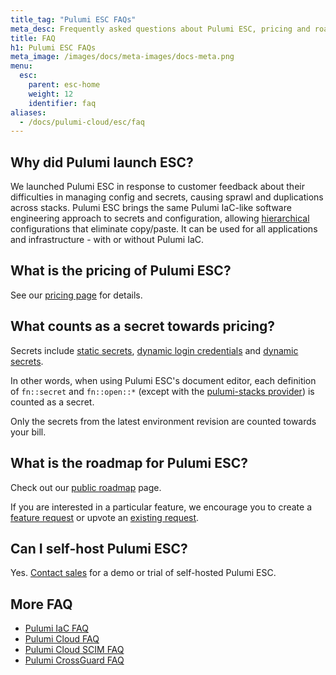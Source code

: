 ```yaml
---
title_tag: "Pulumi ESC FAQs"
meta_desc: Frequently asked questions about Pulumi ESC, pricing and roadmap.
title: FAQ
h1: Pulumi ESC FAQs
meta_image: /images/docs/meta-images/docs-meta.png
menu:
  esc:
    parent: esc-home
    weight: 12
    identifier: faq
aliases:
  - /docs/pulumi-cloud/esc/faq
---
```


## Why did Pulumi launch ESC?

We launched Pulumi ESC in response to customer feedback about their difficulties in managing config and secrets, causing sprawl and duplications across stacks. Pulumi ESC brings the same Pulumi IaC-like software engineering approach to secrets and configuration, allowing [hierarchical](/docs/esc/#configuration-as-code) configurations that eliminate copy/paste. It can be used for all applications and infrastructure - with or without Pulumi IaC.

## What is the pricing of Pulumi ESC?

See our [pricing page](https://www.pulumi.com/pricing/) for details.

## What counts as a secret towards pricing?

Secrets include [static secrets](/docs/esc/get-started/store-and-retrieve-secrets/), [dynamic login credentials](/docs/esc/integrations/dynamic-login-credentials/) and [dynamic secrets](/docs/esc/integrations/dynamic-secrets/).

In other words, when using Pulumi ESC's document editor, each definition of `fn::secret` and `fn::open::*` (except with the [pulumi-stacks provider](/docs/esc/integrations/infrastructure/pulumi-iac/pulumi-stacks/)) is counted as a secret.

Only the secrets from the latest environment revision are counted towards your bill.

## What is the roadmap for Pulumi ESC?

Check out our [public roadmap](https://github.com/orgs/pulumi/projects/44/) page.

If you are interested in a particular feature, we encourage you to create a [feature request](https://github.com/pulumi/esc/issues/new/choose) or upvote an [existing request](https://github.com/pulumi/esc/issues).

## Can I self-host Pulumi ESC?

Yes. [Contact sales](/contact/?form=sales) for a demo or trial of self-hosted Pulumi ESC.

## More FAQ

- [Pulumi IaC FAQ](/docs/iac/support/faq/)
- [Pulumi Cloud FAQ](/docs/support/pulumi-cloud-faq/)
- [Pulumi Cloud SCIM FAQ](/docs/administration/access-identity/scim/faq/)
- [Pulumi CrossGuard FAQ](/docs/using-pulumi/crossguard/faq/)
